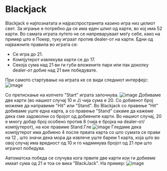 # Blackjack

Blackjack е најпознатата и најраспространета казино игра низ целиот свет. За играње е потребно да се има еден шпил од карти, во кој има 52 карти.
Во самата играта луѓето не се напреваруваат меѓу себе, како на пример што е Покер, туку играат против dealer-от на карти.
Едни од најважните правила во играта се:
- Се игра до 21.
- Компјутерот извлекува карти се до 17.
- Секоја сума над 21 ви ги губи вложените пари или пак доколку dealer-от добие над 21 вие победувате.

При самото стартување на играта ке се види следниот интерфејс:
![image](https://user-images.githubusercontent.com/58054308/187395857-86ac80cf-2810-41e1-bcac-98c83bfb3451.png)

Со претискање на копчето "Start" играта започнува.
![image](https://user-images.githubusercontent.com/58054308/187396826-b2d90ab9-7e11-4b4b-a5a0-4d720151f4e0.png)
Добиваме две карти (во нашиот случај 10 и Ј) чија сума е 20. Со добиенот број можеме да направиме "Hit" или "Stand". 
Во Blackjack со правење "Hit" добиваме уште една карта, а со правење "Stand" сакаме да кажеме дека сме задоволни со бројот од добиените карти.
Во нашиот случај, 20 е многу добар број особено против 8 (чија е бројка на dealer-от/компјутерот), на кое правиме Stand.Гле
![image](https://user-images.githubusercontent.com/58054308/187399381-6587a6fa-cbe7-4ea6-b073-93bb710130fb.png)
Гледаме дека компјутерот има добиено 4 после првата карта со што сумата се прави на 12 , што значи дека мора да извлече уште барем 1 карта, која што во овој случај има вредност од 10 и го надминува бројот од 21 при што играчот победува.

Автоматска победа се случува кога првите две карти кои ги добиеме имаат сума од 21 и тоа се вика "BlackJack".
На пример: 
![image](https://user-images.githubusercontent.com/58054308/187400610-fe2b3b7c-7e7d-493c-9bd7-9d3095d65955.png)
